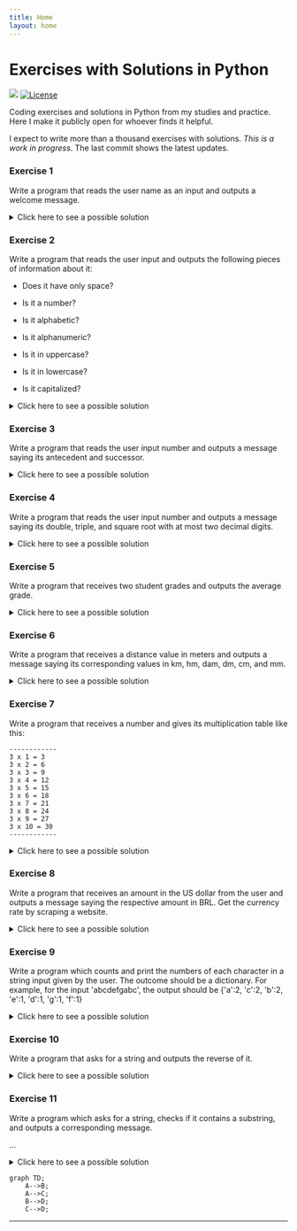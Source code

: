 ```yaml
---
title: Home
layout: home
---
```


# Exercises with Solutions in Python

[![](https://img.shields.io/badge/-Python-grey?&logo=Python)](https://www.python.org/)
 [![License](https://img.shields.io/badge/License-Apache_2.0-blue.svg)](https://opensource.org/licenses/Apache-2.0)

Coding exercises and solutions in Python from my studies and practice. Here I make it publicly open for whoever finds it helpful.

I expect to write more than a thousand exercises with solutions. _This is a work in progress_. The last commit shows the latest updates.

### Exercise 1

Write a program that reads the user name as an input and outputs a welcome message.

<details markdown=block>
<summary markdown=span>Click here to see a possible solution</summary>

```python
user_name = input('Write your first name: ')
print('Welcome,', user_name, '!')
print('Welcome, {}!'.format(user_name))
```
</details>


### Exercise 2

Write a program that reads the user input and outputs the following pieces of information about it:

- Does it have only space?

- Is it a number?

- Is it alphabetic?

- Is it alphanumeric?

- Is it in uppercase?

- Is it in lowercase?

- Is it capitalized?

<details markdown=block>
<summary markdown=span>Click here to see a possible solution</summary>

```python
user_input = input('Enter something: ')
print('The Python primitive datatype of this value is', type(user_input))
print('Does it have only space?', user_input.isspace())
print('Is it a number?', user_input.isnumeric())
print('Is it alphabetic?', user_input.isalpha())
print('Is it alphanumeric?', user_input.isalnum())
print('Is it in uppercase?', user_input.isupper())
print('Is it in lowercase?', user_input.islower())
print('Is it capitalized?', user_input.istitle())
```
</details>

### Exercise 3

Write a program that reads the user input number and outputs a message saying its antecedent and successor.

<details markdown=block>
<summary markdown=span>Click here to see a possible solution</summary>

```python
user_input = int(input('Enter a number: '))
antecedent = user_input - 1
successor = user_input + 1
print('By analyzing number {}, its antecedent is {} and its successor is {}.'.format(user_input, antecedent, successor))
```
</details>

### Exercise 4

Write a program that reads the user input number and outputs a message saying its double, triple, and square root with at most two decimal digits.

<details markdown=block>
<summary markdown=span>Click here to see a possible solution</summary>

```python
user_input = int(input('Enter a number: '))
print(  'The double of {} is {}.'.format(user_input, 2 * user_input)  )
print(  'The triple of {} is {}.'.format(user_input, 3 * user_input)  )
print(  'The square root of {} is {:.2f}.'.format(user_input, user_input ** 0.5)  )
```
</details>

### Exercise 5

Write a program that receives two student grades and outputs the average grade.

<details markdown=block>
<summary markdown=span>Click here to see a possible solution</summary>

```python
grade_1 = float(input('Enter the first grade: '))
grade_2 = float(input('Enter the second grade: '))
print('The first student grade is {}.'.format(grade_1))
print('The second student grade is {}.'.format(grade_2))
print('The average between {} and {} is {}'.format(grade_1, grade_2, (grade_1 + grade_2)/2))
```
</details>

### Exercise 6

Write a program that receives a distance value in meters and outputs a message saying its corresponding values in km, hm, dam, dm, cm, and mm.

<details markdown=block>
<summary markdown=span>Click here to see a possible solution</summary>

```python
meter_distance = float(input('Enter the distance in meters: '))
km_distance = meter_distance / 1000
hm_distance = meter_distance / 100
dam_distance = meter_distance / 10
dm_distance = meter_distance * 10
cm_distance = meter_distance * 100
mm_distance = meter_distance * 1000
print('The measure of {} m correspond to \n {} km \n {} hm \n {} dam \n {} dm \n {} cm \n {} mm'.format(meter_distance, km_distance,
                                                                                                        hm_distance, dam_distance, dm_distance, cm_distance, mm_distance))
```
</details>

### Exercise 7

Write a program that receives a number and gives its multiplication table like this:

    ------------
    3 x 1 = 3
    3 x 2 = 6
    3 x 3 = 9
    3 x 4 = 12
    3 x 5 = 15
    3 x 6 = 18
    3 x 7 = 21
    3 x 8 = 24
    3 x 9 = 27
    3 x 10 = 30
    ------------

<details markdown=block>
<summary markdown=span>Click here to see a possible solution</summary>

```python
user_input_number = int(input('Enter a number to see its multiplication table: '))
print('-' * 12)
print('{} x 1 = {}'.format( user_input_number, user_input_number * 1 ))
print('{} x 2 = {}'.format( user_input_number, user_input_number * 2 ))
print('{} x 3 = {}'.format( user_input_number, user_input_number * 3 ))
print('{} x 4 = {}'.format( user_input_number, user_input_number * 4 ))
print('{} x 5 = {}'.format( user_input_number, user_input_number * 5 ))
print('{} x 6 = {}'.format( user_input_number, user_input_number * 6 ))
print('{} x 7 = {}'.format( user_input_number, user_input_number * 7 ))
print('{} x 8 = {}'.format( user_input_number, user_input_number * 8 ))
print('{} x 9 = {}'.format( user_input_number, user_input_number * 9 ))
print('{} x 10 = {}'.format( user_input_number, user_input_number * 10 ))
print('-' * 12)
```
</details>

### Exercise 8

Write a program that receives an amount in the US dollar from the user and outputs a message saying the respective amount in BRL. Get the currency rate by scraping a website.

<details markdown=block>
<summary markdown=span>Click here to see a possible solution</summary>

```python
import requests
from bs4 import BeautifulSoup
URL = "https://www.forbes.com/advisor/money-transfer/currency-converter/usd-brl/"
page = requests.get(URL)
soup = BeautifulSoup(page.content, "html.parser")
html_USD_BRL = soup.find('strong')
value_USD_BRL = float(html_USD_BRL.text.split()[3])
user_dollar = float(input('Enter an amount in the US dollar: '))
print('With $ {} you can buy R$ {}'.format(user_dollar, user_dollar * value_USD_BRL))
```
</details>

### Exercise 9

Write a program which counts and print the numbers of each character in a string input given by the user. The outcome should be a dictionary. For example, for the input 'abcdefgabc', the output should be {'a':2, 'c':2, 'b':2, 'e':1, 'd':1, 'g':1, 'f':1}

<details markdown=block>
<summary markdown=span>Click here to see a possible solution</summary>

```python
user_input = input('Enter a string: ')

```
</details>

### Exercise 10

 Write a program that asks for a string and outputs the reverse of it.


<details markdown=block>
<summary markdown=span>Click here to see a possible solution</summary>

```python
user_input = input('Enter a string: ')

print(user_input[::-1])
```
</details>

### Exercise 11

 Write a program which asks for a string, checks if it contains a substring, and outputs a corresponding message.

...

<details markdown=block>
<summary markdown=span>Click here to see a possible solution</summary>

```python
user_input_1 = input('Enter a string: ')
user_input_2 = input('Enter a string: ')

if user_input_2 in user_input_1:

    print('The former string contains the latter as a substring.')

else:

    print('The former string does NOT contain the latter as a substring.')

```
</details>

```mermaid
graph TD;
    A-->B;
    A-->C;
    B-->D;
    C-->D;
```



---